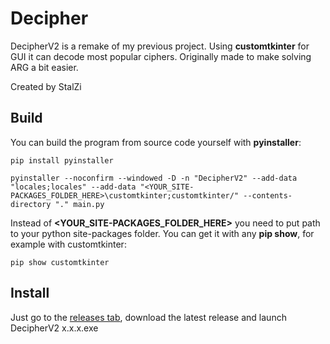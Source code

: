 # Decipher
DecipherV2 is a remake of my previous project. Using **customtkinter** for GUI it can decode most popular ciphers. Originally made to make solving ARG a bit easier.

Created by StalZi
## Build
You can build the program from source code yourself with **pyinstaller**:

`pip install pyinstaller`

`pyinstaller --noconfirm --windowed -D -n "DecipherV2" --add-data "locales;locales" --add-data "<YOUR_SITE-PACKAGES_FOLDER_HERE>\customtkinter;customtkinter/" --contents-directory "." main.py`

Instead of **<YOUR_SITE-PACKAGES_FOLDER_HERE>** you need to put path to your python site-packages folder. You can get it with any **pip show**, for example with customtkinter:

`pip show customtkinter`

## Install
Just go to the [releases tab](https://github.com/StalZi/DecipherV2/releases), download the latest release and launch DecipherV2 x.x.x.exe